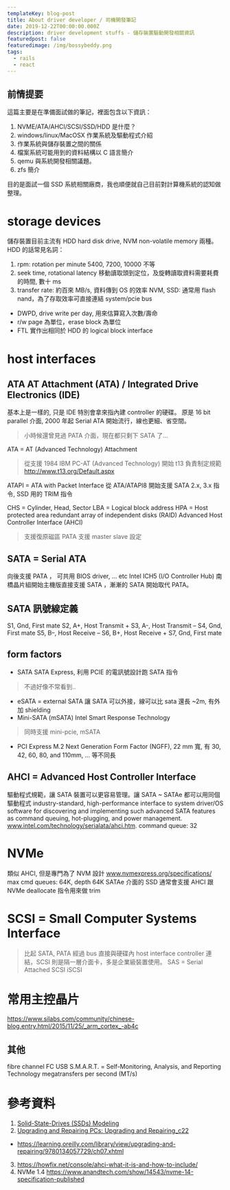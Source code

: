```yaml
---
templateKey: blog-post
title: About driver developer / 司機開發筆記 
date: 2019-12-22T00:00:00.000Z
description: driver development stuffs - 儲存裝置驅動開發相關資訊
featuredpost: false
featuredimage: /img/bossybeddy.png
tags:
  - rails
  - react
---
```

## 前情提要

這篇主要是在準備面試做的筆記，裡面包含以下資訊：
1. NVME/ATA/AHCI/SCSI/SSD/HDD 是什麼？
2. windows/linux/MacOSX 作業系統及驅動程式介紹
3. 作業系統與儲存裝置之間的關係
4. 檔案系統可能用到的資料結構以 C 語言簡介
5. qemu 與系統開發相關議題。
6. zfs 簡介

目的是面試一個 SSD 系統相關廠商，我也順便就自己目前對計算機系統的認知做整理。

# storage devices
儲存裝置目前主流有 HDD hard disk drive, NVM non-volatile memory 兩種。 
HDD 的話常見名詞：
1. rpm: rotation per minute 5400, 7200, 10000 不等
2. seek time, rotational latency 移動讀取頭到定位，及旋轉讀取資料需要耗費的時間, 數十 ms
3. transfer rate: 約百來 MB/s, 資料傳到 OS 的效率
NVM, SSD:
通常用 flash nand，為了存取效率可直接連結 system/pcie bus
* DWPD, drive write per day, 用來估算寫入次數/壽命
* r/w page 為單位，erase block 為單位
* FTL 實作出相同於 HDD 的 logical block interface

# host interfaces

## ATA AT Attachment (ATA) / Integrated Drive Electronics (IDE)
基本上是一樣的, 只是 IDE 特別會拿來指內建 controller 的硬碟。
原是 16 bit parallel 介面, 2000 年起 Serial ATA 開始流行，線也更細、省空間。
> 小時候還曾見過 PATA 介面，現在都只剩下 SATA 了...

ATA = AT (Advanced Technology) Attachment
> 從支援 1984 IBM PC-AT (Advanced Technology) 開始
t13 負責制定規範 http://www.t13.org/Default.aspx

ATAPI = ATA with Packet Interface
從 ATA/ATAPI8 開始支援 SATA 2.x, 3.x 指令, SSD 用的 TRIM 指令 

CHS = Cylinder, Head, Sector
LBA = Logical block address
HPA = Host protected area
redundant array of independent disks (RAID)
Advanced Host Controller Interface (AHCI)

> 支援復原磁區
PATA 支援 master slave 設定


## SATA = Serial ATA
向後支援 PATA ， 可共用 BIOS driver, ... etc
Intel ICH5 (I/O Controller Hub) 南橋晶片組開始主機版直接支援 SATA ，漸漸的 SATA 開始取代 PATA。



## SATA 訊號線定義
S1, Gnd, First mate
S2, A+, Host Transmit +
S3, A-, Host Transmit –
S4, Gnd, First mate
S5, B–, Host Receive –
S6, B+, Host Receive +
S7, Gnd, First mate

## form factors
* SATA
SATA Express, 利用 PCIE 的電訊號設計跑 SATA 指令
> 不過好像不常看到..
* eSATA = external SATA
讓 SATA 可以外接，線可以比 sata 還長 ~2m, 有外加 shielding
* Mini-SATA (mSATA)
 Intel Smart Response Technology
> 同時支援 mini-pcie, mSATA


* PCI Express M.2
Next Generation Form Factor (NGFF),
22 mm 寬, 有 30, 42, 60, 80, and 110mm, ... 等不同長

## AHCI = Advanced Host Controller Interface
驅動程式規範，讓 SATA 裝置可以更容易管理。讓 SATA ~ SATAe 都可以用同個驅動程式
 industry-standard, high-performance interface to system driver/OS software for discovering and implementing such advanced SATA features as command queuing, hot-plugging, and power management.
www.intel.com/technology/serialata/ahci.htm.
command queue: 32

# NVMe
類似 AHCI, 但是專門為了 NVM 設計
www.nvmexpress.org/specifications/
max cmd queues: 64K, depth 64K
SATAe 介面的 SSD 通常會支援 AHCI 跟 NVMe
deallocate 指令用來做 trim


# SCSI = Small Computer Systems Interface
> 比起 SATA, PATA 經過 bus 直接與硬碟內 host interface controller 連結，SCSI 則是隔一層介面卡，多是企業級裝置使用。
SAS = Serial Attached SCSI
iSCSI

# 常用主控晶片
https://www.silabs.com/community/chinese-blog.entry.html/2015/11/25/_arm_cortex_-ab4c

## 其他
fibre channel FC
USB
S.M.A.R.T. = Self-Monitoring, Analysis, and Reporting Technology
megatransfers per second (MT/s)
# 參考資料
1. [Solid-State-Drives (SSDs) Modeling](https://www.springer.com/gp/book/9783319517346)
2. [Upgrading and Repairing PCs: Upgrading and Repairing_c22](https://www.amazon.com/gp/product/B010E8CFPU/ref=dbs_a_def_rwt_hsch_vapi_taft_p1_i0)
  * https://learning.oreilly.com/library/view/upgrading-and-repairing/9780134057729/ch07.xhtml

3. https://howfix.net/console/ahci-what-it-is-and-how-to-include/
4. NVMe 1.4 https://www.anandtech.com/show/14543/nvme-14-specification-published
